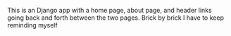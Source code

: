 This is an Django app with a home page, about page, and header links going back and forth between the two pages. Brick by brick I have to keep reminding myself
